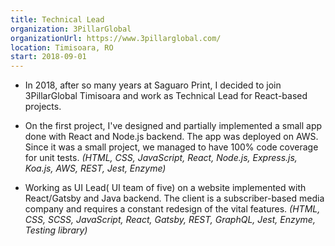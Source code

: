 ```yaml
---
title: Technical Lead
organization: 3PillarGlobal
organizationUrl: https://www.3pillarglobal.com/
location: Timisoara, RO
start: 2018-09-01
---
```


- In 2018, after so many years at Saguaro Print, I decided to join 3PillarGlobal Timisoara and work as Technical Lead for React-based projects.

- On the first project, I've designed and partially implemented a small app done with React and Node.js backend. The app was deployed on AWS. Since it was a small project, we managed to have 100% code coverage for unit tests. *(HTML, CSS, JavaScript, React, Node.js, Express.js, Koa.js, AWS, REST, Jest, Enzyme)*

- Working as UI Lead( UI team of five) on a website implemented with React/Gatsby and Java backend. The client is a subscriber-based media company and requires a constant redesign of the vital features. *(HTML, CSS, SCSS, JavaScript, React, Gatsby, REST, GraphQL, Jest, Enzyme, Testing library)*